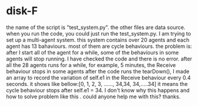 # disk-F
the name of the script is "test_system.py". the other files are data source. when you run the code, you could just run the test_system.py.
I am trying to set up a multi-agent system. this system contains over 20 agents and each agent has 13 bahaviours. most of them are cycle behaviours. the problem is: after I start all of the agent for a while, some of the behaviours in some agents will stop running. I have checked the code and there is no error. after all the 28 agents runs for a while, for example, 5 minutes, the Receive behaviour stops in some agents after the code runs the tearDown(), I made an array to record the variation of self.e1 in the Receive behaviour every 0.4 seconds. it shows like bellow:[0, 1, 2, 3, ......, 34,34, 34,.....34]  it means the cycle behaviour stops after self.e1 = 34. 
I don't know why this happens and how to solve problem like this . could anyone help me with this? thanks.
